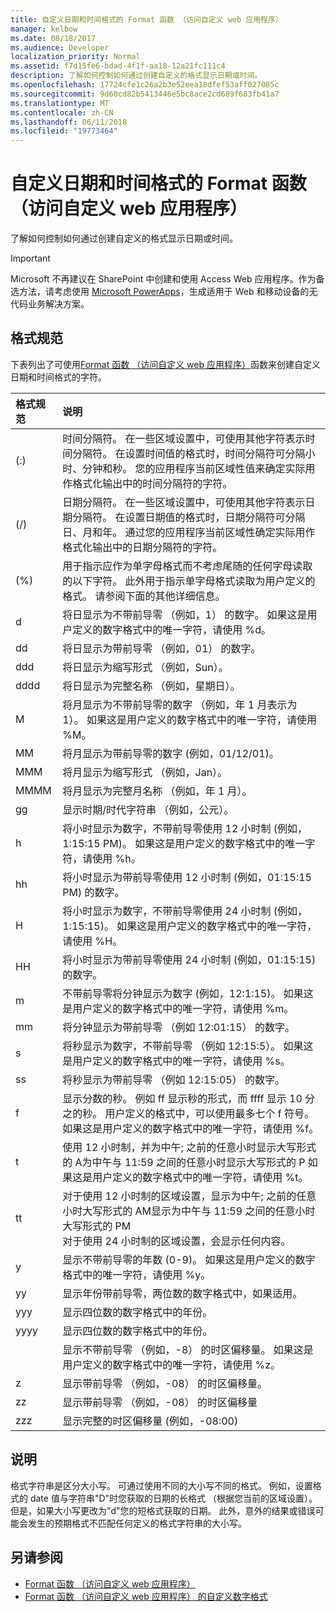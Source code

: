 ```yaml
---
title: 自定义日期和时间格式的 Format 函数 （访问自定义 web 应用程序）
manager: kelbow
ms.date: 08/18/2017
ms.audience: Developer
localization_priority: Normal
ms.assetid: f7d15fe6-bdad-4f1f-aa18-12a21fc111c4
description: 了解如何控制如何通过创建自定义的格式显示日期或时间。
ms.openlocfilehash: 17724cfe1c26a2b3e52eea18dfef53aff027085c
ms.sourcegitcommit: 9d60cd82b5413446e5bc8ace2cd689f683fb41a7
ms.translationtype: MT
ms.contentlocale: zh-CN
ms.lasthandoff: 06/11/2018
ms.locfileid: "19773464"
---
```

# <a name="custom-date-and-time-formats-for-the-format-function-access-custom-web-app"></a>自定义日期和时间格式的 Format 函数 （访问自定义 web 应用程序）

了解如何控制如何通过创建自定义的格式显示日期或时间。
  
> [!IMPORTANT]
> Microsoft 不再建议在 SharePoint 中创建和使用 Access Web 应用程序。作为备选方法，请考虑使用 [Microsoft PowerApps](https://powerapps.microsoft.com/en-us/)，生成适用于 Web 和移动设备的无代码业务解决方案。 
  
## <a name="format-specifications"></a>格式规范

下表列出了可使用[Format 函数 （访问自定义 web 应用程序）](format-function-access-custom-web-app.md)函数来创建自定义日期和时间格式的字符。 
  
|**格式规范**|**说明**|
|:-----|:-----|
|(:)  <br/> |时间分隔符。 在一些区域设置中，可使用其他字符表示时间分隔符。 在设置时间值的格式时，时间分隔符可分隔小时、分钟和秒。 您的应用程序当前区域性值来确定实际用作格式化输出中的时间分隔符的字符。  <br/> |
|(/)  <br/> |日期分隔符。 在一些区域设置中，可使用其他字符表示日期分隔符。 在设置日期值的格式时，日期分隔符可分隔日、月和年。 通过您的应用程序当前区域性确定实际用作格式化输出中的日期分隔符的字符。  <br/> |
|(%)  <br/> |用于指示应作为单字母格式而不考虑尾随的任何字母读取的以下字符。 此外用于指示单字母格式读取为用户定义的格式。 请参阅下面的其他详细信息。  <br/> |
|d  <br/> |将日显示为不带前导零 （例如，1） 的数字。 如果这是用户定义的数字格式中的唯一字符，请使用 %d。  <br/> |
|dd  <br/> |将日显示为带前导零 （例如，01） 的数字。  <br/> |
|ddd  <br/> |将日显示为缩写形式 （例如，Sun）。  <br/> |
|dddd  <br/> |将日显示为完整名称 （例如，星期日）。  <br/> |
|M  <br/> |将月显示为不带前导零的数字 （例如，年 1 月表示为 1）。 如果这是用户定义的数字格式中的唯一字符，请使用 %M。  <br/> |
|MM  <br/> |将月显示为带前导零的数字 (例如，01/12/01)。  <br/> |
|MMM  <br/> |将月显示为缩写形式 （例如，Jan）。  <br/> |
|MMMM  <br/> |将月显示为完整月名称 （例如，年 1 月）。  <br/> |
|gg  <br/> |显示时期/时代字符串 （例如，公元）。  <br/> |
|h  <br/> |将小时显示为数字，不带前导零使用 12 小时制 (例如，1:15:15 PM)。 如果这是用户定义的数字格式中的唯一字符，请使用 %h。  <br/> |
|hh  <br/> |将小时显示为带前导零使用 12 小时制 (例如，01:15:15 PM) 的数字。  <br/> |
|H  <br/> |将小时显示为数字，不带前导零使用 24 小时制 (例如，1:15:15)。 如果这是用户定义的数字格式中的唯一字符，请使用 %H。  <br/> |
|HH  <br/> |将小时显示为带前导零使用 24 小时制 (例如，01:15:15) 的数字。  <br/> |
|m  <br/> |不带前导零将分钟显示为数字 (例如，12:1:15)。 如果这是用户定义的数字格式中的唯一字符，请使用 %m。  <br/> |
|mm  <br/> |将分钟显示为带前导零 （例如 12:01:15） 的数字。  <br/> |
|s  <br/> |将秒显示为数字，不带前导零 （例如 12:15:5）。 如果这是用户定义的数字格式中的唯一字符，请使用 %s。  <br/> |
|ss  <br/> |将秒显示为带前导零 （例如 12:15:05） 的数字。  <br/> |
|f  <br/> |显示分数的秒。 例如 ff 显示秒的形式，而 ffff 显示 10 分之的秒。 用户定义的格式中，可以使用最多七个 f 符号。 如果这是用户定义的数字格式中的唯一字符，请使用 %f。  <br/> |
|t  <br/> |使用 12 小时制，并为中午; 之前的任意小时显示大写形式的 A为中午与 11:59 之间的任意小时显示大写形式的 P 如果这是用户定义的数字格式中的唯一字符，请使用 %t。  <br/> |
|tt  <br/> |对于使用 12 小时制的区域设置，显示为中午; 之前的任意小时大写形式的 AM显示为中午与 11:59 之间的任意小时大写形式的 PM  <br/> 对于使用 24 小时制的区域设置，会显示任何内容。  <br/> |
|y  <br/> |显示不带前导零的年数 (0-9)。 如果这是用户定义的数字格式中的唯一字符，请使用 %y。  <br/> |
|yy  <br/> |显示年份带前导零，两位数的数字格式中，如果适用。  <br/> |
|yyy  <br/> |显示四位数的数字格式中的年份。  <br/> |
|yyyy  <br/> |显示四位数的数字格式中的年份。  <br/> |
||显示不带前导零 （例如，-8） 的时区偏移量。 如果这是用户定义的数字格式中的唯一字符，请使用 %z。  <br/> |
|z  <br/> |显示带前导零 （例如，-08） 的时区偏移量。  <br/> |
|zz  <br/> |显示带前导零 （例如，-08） 的时区偏移量  <br/> |
|zzz  <br/> |显示完整的时区偏移量 (例如，-08:00)  <br/> |
   
## <a name="remarks"></a>说明

格式字符串是区分大小写。 可通过使用不同的大小写不同的格式。 例如，设置格式的 date 值与字符串"D"时您获取的日期的长格式 （根据您当前的区域设置）。 但是，如果大小写更改为"d"您的短格式获取的日期。 此外，意外的结果或错误可能会发生的预期格式不匹配任何定义的格式字符串的大小写。
  
## <a name="see-also"></a>另请参阅

- [Format 函数 （访问自定义 web 应用程序）](format-function-access-custom-web-app.md) 
- [Format 函数 （访问自定义 web 应用程序） 的自定义数字格式](custom-numeric-formats-for-the-format-function-access-custom-web-app.md)
  

